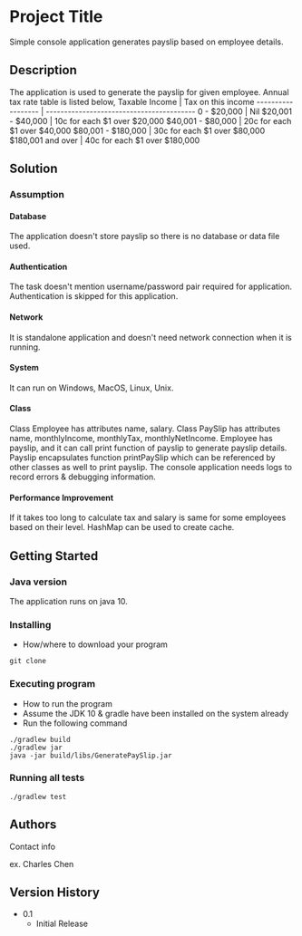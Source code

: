# Project Title

Simple console application generates payslip based on employee details.

## Description
The application is used to generate the payslip for given employee.
Annual tax rate table is listed below,
Taxable Income      |   Tax on this income
------------------  |   -----------------------------------------
0 - $20,000         |   Nil
$20,001 - $40,000   |   10c for each $1 over $20,000
$40,001 - $80,000   |   20c for each $1 over $40,000
$80,001 - $180,000  |   30c for each $1 over $80,000
$180,001 and over   |   40c for each $1 over $180,000

## Solution
### Assumption
#### Database
The application doesn't store payslip so there is no database or data file used.
#### Authentication
The task doesn't mention username/password pair required for application. 
Authentication is skipped for this application.
#### Network
It is standalone application and doesn't need network connection when it is running.
#### System
It can run on Windows, MacOS, Linux, Unix.

#### Class
Class Employee has attributes name, salary.
Class PaySlip has attributes name, monthlyIncome, monthlyTax, monthlyNetIncome.
Employee has payslip, and it can call print function of payslip to generate payslip details.
Payslip encapsulates function printPaySlip which can be referenced by other classes as well to print payslip.
The console application needs logs to record errors & debugging information.

#### Performance Improvement
If it takes too long to calculate tax and salary is same for some employees based on their level.
HashMap can be used to create cache.





## Getting Started

### Java version
The application runs on java 10.

### Installing

* How/where to download your program
```
git clone 
```

### Executing program

* How to run the program
* Assume the JDK 10 & gradle have been installed on the system already
* Run the following command
```
./gradlew build
./gradlew jar
java -jar build/libs/GeneratePaySlip.jar
```

### Running all tests
```
./gradlew test
```


## Authors

Contact info

ex. Charles Chen 


## Version History


* 0.1
    * Initial Release
